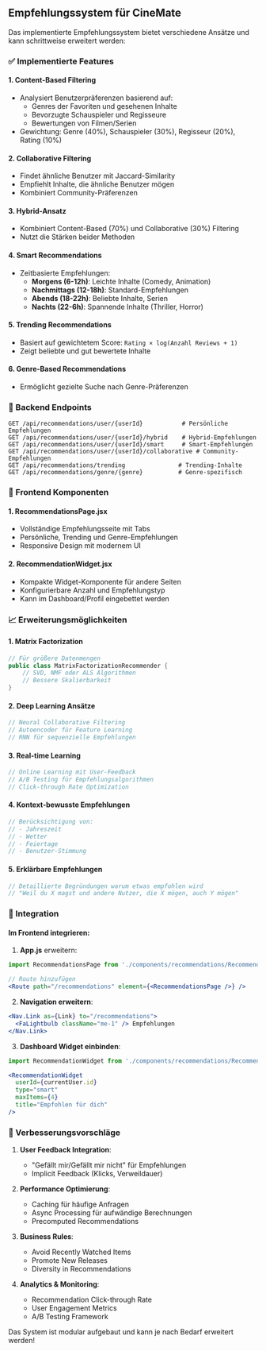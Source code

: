 ## Empfehlungssystem für CineMate

Das implementierte Empfehlungssystem bietet verschiedene Ansätze und kann schrittweise erweitert werden:

### ✅ Implementierte Features

#### 1. **Content-Based Filtering**
- Analysiert Benutzerpräferenzen basierend auf:
  - Genres der Favoriten und gesehenen Inhalte
  - Bevorzugte Schauspieler und Regisseure
  - Bewertungen von Filmen/Serien
- Gewichtung: Genre (40%), Schauspieler (30%), Regisseur (20%), Rating (10%)

#### 2. **Collaborative Filtering**
- Findet ähnliche Benutzer mit Jaccard-Similarity
- Empfiehlt Inhalte, die ähnliche Benutzer mögen
- Kombiniert Community-Präferenzen

#### 3. **Hybrid-Ansatz**
- Kombiniert Content-Based (70%) und Collaborative (30%) Filtering
- Nutzt die Stärken beider Methoden

#### 4. **Smart Recommendations**
- Zeitbasierte Empfehlungen:
  - **Morgens (6-12h)**: Leichte Inhalte (Comedy, Animation)
  - **Nachmittags (12-18h)**: Standard-Empfehlungen
  - **Abends (18-22h)**: Beliebte Inhalte, Serien
  - **Nachts (22-6h)**: Spannende Inhalte (Thriller, Horror)

#### 5. **Trending Recommendations**
- Basiert auf gewichtetem Score: `Rating × log(Anzahl Reviews + 1)`
- Zeigt beliebte und gut bewertete Inhalte

#### 6. **Genre-Based Recommendations**
- Ermöglicht gezielte Suche nach Genre-Präferenzen

### 🚀 Backend Endpoints

```
GET /api/recommendations/user/{userId}           # Persönliche Empfehlungen
GET /api/recommendations/user/{userId}/hybrid    # Hybrid-Empfehlungen
GET /api/recommendations/user/{userId}/smart     # Smart-Empfehlungen
GET /api/recommendations/user/{userId}/collaborative # Community-Empfehlungen
GET /api/recommendations/trending               # Trending-Inhalte
GET /api/recommendations/genre/{genre}          # Genre-spezifisch
```

### 🎨 Frontend Komponenten

#### 1. **RecommendationsPage.jsx**
- Vollständige Empfehlungsseite mit Tabs
- Persönliche, Trending und Genre-Empfehlungen
- Responsive Design mit modernem UI

#### 2. **RecommendationWidget.jsx**
- Kompakte Widget-Komponente für andere Seiten
- Konfigurierbare Anzahl und Empfehlungstyp
- Kann im Dashboard/Profil eingebettet werden

### 📈 Erweiterungsmöglichkeiten

#### 1. **Matrix Factorization**
```java
// Für größere Datenmengen
public class MatrixFactorizationRecommender {
    // SVD, NMF oder ALS Algorithmen
    // Bessere Skalierbarkeit
}
```

#### 2. **Deep Learning Ansätze**
```java
// Neural Collaborative Filtering
// Autoencoder für Feature Learning
// RNN für sequenzielle Empfehlungen
```

#### 3. **Real-time Learning**
```java
// Online Learning mit User-Feedback
// A/B Testing für Empfehlungsalgorithmen
// Click-through Rate Optimization
```

#### 4. **Kontext-bewusste Empfehlungen**
```java
// Berücksichtigung von:
// - Jahreszeit
// - Wetter
// - Feiertage
// - Benutzer-Stimmung
```

#### 5. **Erklärbare Empfehlungen**
```java
// Detaillierte Begründungen warum etwas empfohlen wird
// "Weil du X magst und andere Nutzer, die X mögen, auch Y mögen"
```

### 🔧 Integration

#### Im Frontend integrieren:

1. **App.js** erweitern:
```jsx
import RecommendationsPage from './components/recommendations/RecommendationsPage';

// Route hinzufügen
<Route path="/recommendations" element={<RecommendationsPage />} />
```

2. **Navigation erweitern**:
```jsx
<Nav.Link as={Link} to="/recommendations">
  <FaLightbulb className="me-1" /> Empfehlungen
</Nav.Link>
```

3. **Dashboard Widget einbinden**:
```jsx
import RecommendationWidget from './components/recommendations/RecommendationWidget';

<RecommendationWidget 
  userId={currentUser.id} 
  type="smart" 
  maxItems={4}
  title="Empfohlen für dich" 
/>
```

### 🎯 Verbesserungsvorschläge

1. **User Feedback Integration**: 
   - "Gefällt mir/Gefällt mir nicht" für Empfehlungen
   - Implicit Feedback (Klicks, Verweildauer)

2. **Performance Optimierung**:
   - Caching für häufige Anfragen
   - Async Processing für aufwändige Berechnungen
   - Precomputed Recommendations

3. **Business Rules**:
   - Avoid Recently Watched Items
   - Promote New Releases
   - Diversity in Recommendations

4. **Analytics & Monitoring**:
   - Recommendation Click-through Rate
   - User Engagement Metrics
   - A/B Testing Framework

Das System ist modular aufgebaut und kann je nach Bedarf erweitert werden!
